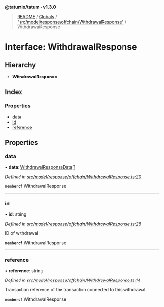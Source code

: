 **@tatumio/tatum - v1.3.0**

> [README](../README.md) / [Globals](../globals.md) / ["src/model/response/offchain/WithdrawalResponse"](../modules/_src_model_response_offchain_withdrawalresponse_.md) / WithdrawalResponse

# Interface: WithdrawalResponse

## Hierarchy

* **WithdrawalResponse**

## Index

### Properties

* [data](_src_model_response_offchain_withdrawalresponse_.withdrawalresponse.md#data)
* [id](_src_model_response_offchain_withdrawalresponse_.withdrawalresponse.md#id)
* [reference](_src_model_response_offchain_withdrawalresponse_.withdrawalresponse.md#reference)

## Properties

### data

•  **data**: [WithdrawalResponseData](_src_model_response_offchain_withdrawalresponse_.withdrawalresponsedata.md)[]

*Defined in [src/model/response/offchain/WithdrawalResponse.ts:20](https://github.com/tatumio/tatum-js/blob/31bb1b4/src/model/response/offchain/WithdrawalResponse.ts#L20)*

**`memberof`** WithdrawalResponse

___

### id

•  **id**: string

*Defined in [src/model/response/offchain/WithdrawalResponse.ts:26](https://github.com/tatumio/tatum-js/blob/31bb1b4/src/model/response/offchain/WithdrawalResponse.ts#L26)*

ID of withdrawal

**`memberof`** WithdrawalResponse

___

### reference

•  **reference**: string

*Defined in [src/model/response/offchain/WithdrawalResponse.ts:14](https://github.com/tatumio/tatum-js/blob/31bb1b4/src/model/response/offchain/WithdrawalResponse.ts#L14)*

Transaction reference of the transaction connected to this withdrawal.

**`memberof`** WithdrawalResponse
